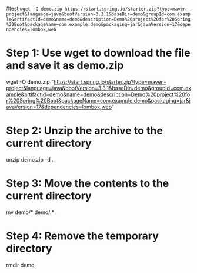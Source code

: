 #test
`wget -O demo.zip https://start.spring.io/starter.zip?type=maven-project&language=java&bootVersion=3.3.1&baseDir=demo&groupId=com.example&artifactId=demo&name=demo&description=Demo%20project%20for%20Spring%20Boot&packageName=com.example.demo&packaging=jar&javaVersion=17&dependencies=lombok,web`


# Step 1: Use wget to download the file and save it as demo.zip
wget -O demo.zip "https://start.spring.io/starter.zip?type=maven-project&language=java&bootVersion=3.3.1&baseDir=demo&groupId=com.example&artifactId=demo&name=demo&description=Demo%20project%20for%20Spring%20Boot&packageName=com.example.demo&packaging=jar&javaVersion=17&dependencies=lombok,web"

# Step 2: Unzip the archive to the current directory
unzip demo.zip -d .

# Step 3: Move the contents to the current directory
mv demo/* demo/.* .

# Step 4: Remove the temporary directory
rmdir demo